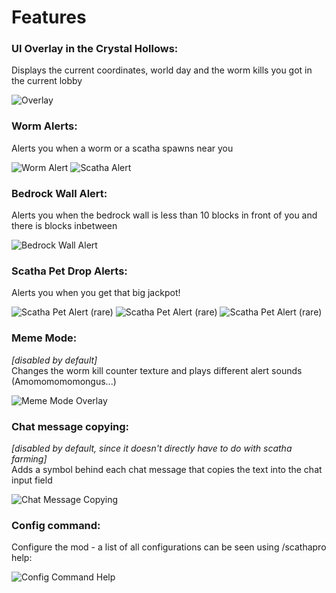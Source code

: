 # Features

### UI Overlay in the Crystal Hollows:  
Displays the current coordinates, world day and the worm kills you got in the current lobby

![Overlay](https://hypixel.net/attachments/1641243418303-png.2857806/)

### Worm Alerts:

Alerts you when a worm or a scatha spawns near you

![Worm Alert](https://hypixel.net/attachments/1641243596279-png.2857810/)
![Scatha Alert](https://hypixel.net/attachments/1641243599820-png.2857811/)

### Bedrock Wall Alert:

Alerts you when the bedrock wall is less than 10 blocks in front of you and there is blocks inbetween

![Bedrock Wall Alert](https://hypixel.net/attachments/1641243916534-png.2857820/)

### Scatha Pet Drop Alerts:

Alerts you when you get that big jackpot!

![Scatha Pet Alert (rare)](https://hypixel.net/attachments/1641245043693-png.2857839/)
![Scatha Pet Alert (rare)](https://hypixel.net/attachments/1641245045918-png.2857840/)
![Scatha Pet Alert (rare)](https://hypixel.net/attachments/1641245062724-png.2857841/)

### Meme Mode:

*[disabled by default]*  
Changes the worm kill counter texture and plays different alert sounds (Amomomomomongus...)

![Meme Mode Overlay](https://hypixel.net/attachments/1641244342167-png.2857829/)

### Chat message copying:
*[disabled by default, since it doesn't directly have to do with scatha farming]*  
Adds a symbol behind each chat message that copies the text into the chat input field

![Chat Message Copying](https://hypixel.net/attachments/1641244196977-png.2857827/)

### Config command:

Configure the mod - a list of all configurations can be seen using /scathapro help:

![Config Command Help](https://hypixel.net/attachments/1641243677099-png.2857814/)
